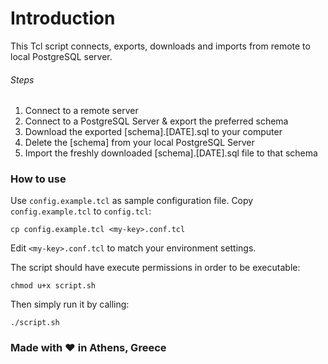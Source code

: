 # Introduction
This Tcl script connects, exports, downloads and imports from remote to local PostgreSQL server.

###### Steps
1. Connect to a remote server
2. Connect to a PostgreSQL Server & export the preferred schema
3. Download the exported [schema].[DATE].sql to your computer
4. Delete the [schema] from your local PostgreSQL Server
5. Import the freshly downloaded [schema].[DATE].sql file to that schema


### How to use
Use `config.example.tcl` as sample configuration file.
Copy `config.example.tcl` to `config.tcl`:
```
cp config.example.tcl <my-key>.conf.tcl
```
Edit `<my-key>.conf.tcl` to match your environment settings.

The script should have execute permissions in order to be executable:
```
chmod u+x script.sh
```
Then simply run it by calling:
```
./script.sh
```

### Made with ❤ in Athens, Greece
